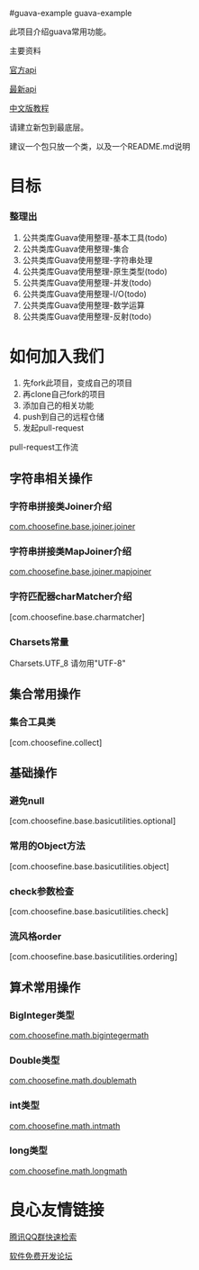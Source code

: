 #guava-example
guava-example

此项目介绍guava常用功能。

主要资料

[官方api](http://tool.oschina.net/apidocs/apidoc?api=guava)

[最新api](https://google.github.io/guava/releases/18.0/api/docs/)

[中文版教程](http://ifeve.com/google-guava)


请建立新包到最底层。

建议一个包只放一个类，以及一个README.md说明

# 目标

### 整理出 
1. 公共类库Guava使用整理-基本工具(todo)
2. 公共类库Guava使用整理-集合
3. 公共类库Guava使用整理-字符串处理
4. 公共类库Guava使用整理-原生类型(todo)
5. 公共类库Guava使用整理-并发(todo)
6. 公共类库Guava使用整理-I/O(todo)
7. 公共类库Guava使用整理-数学运算
8. 公共类库Guava使用整理-反射(todo)

# 如何加入我们
1. 先fork此项目，变成自己的项目
2. 再clone自己fork的项目
3. 添加自己的相关功能
4. push到自己的远程仓储
5. 发起pull-request

pull-request工作流 


## 字符串相关操作

### 字符串拼接类Joiner介绍
[com.choosefine.base.joiner.joiner](https://git.oschina.net/quhengShop/guava-example/tree/master/src/main/java/com/choosefine/base/joiner/joiner)

### 字符串拼接类MapJoiner介绍
[com.choosefine.base.joiner.mapjoiner](https://git.oschina.net/quhengShop/guava-example/tree/master/src/main/java/com/choosefine/base/joiner/mapJoiner)

### 字符匹配器charMatcher介绍
[com.choosefine.base.charmatcher]

### Charsets常量
Charsets.UTF_8 请勿用"UTF-8"


## 集合常用操作

### 集合工具类

[com.choosefine.collect]

## 基础操作

### 避免null

[com.choosefine.base.basicutilities.optional]

### 常用的Object方法

[com.choosefine.base.basicutilities.object]

### check参数检查

[com.choosefine.base.basicutilities.check]

### 流风格order

[com.choosefine.base.basicutilities.ordering]


## 算术常用操作

### BigInteger类型

[com.choosefine.math.bigintegermath](https://git.oschina.net/quhengShop/guava-example/tree/master/src/main/java/com/choosefine/math/bigintegermath)

### Double类型

[com.choosefine.math.doublemath](https://git.oschina.net/quhengShop/guava-example/tree/master/src/main/java/com/choosefine/math/doublemath)

### int类型

[com.choosefine.math.intmath](https://git.oschina.net/quhengShop/guava-example/tree/master/src/main/java/com/choosefine/math/intmath)

### long类型

[com.choosefine.math.longmath](https://git.oschina.net/quhengShop/guava-example/tree/master/src/main/java/com/choosefine/math/longmath)

 # 良心友情链接

[腾讯QQ群快速检索](http://u.720life.cn/s/8cf73f7c)

[软件免费开发论坛](http://u.720life.cn/s/bbb01dc0)